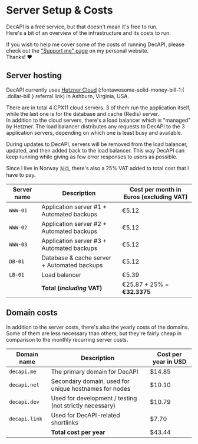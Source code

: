 # Server Setup & Costs

DecAPI is a free service, but that doesn't mean it's free to run.  
Here's a bit of an overview of the infrastructure and its costs to run.

If you wish to help me cover some of the costs of running DecAPI, please check out the ["Support me" page](https://thomassen.sh/support-me/) on my personal website.  
Thanks! :heart:

## Server hosting

DecAPI currently uses [Hetzner Cloud](https://decic.us/hetzner) (:fontawesome-solid-money-bill-1:{ .dollar-bill } referral link) in Ashburn, Virginia, USA.

There are in total 4 CPX11 cloud servers. 3 of them run the application itself, while the last one is for the database and cache (Redis) server.  
In addition to the cloud servers, there's a load balancer which is "managed" by Hetzner. The load balancer distributes any requests to DecAPI to the 3 application servers, depending on which one is least busy and available.

During updates to DecAPI, servers will be removed from the load balancer, updated, and then added back to the load balancer. This way DecAPI can keep running while giving as few error responses to users as possible.

Since I live in Norway 🇳🇴, there's also a 25% VAT added to total cost that I have to pay.

| Server name | Description | Cost per month in Euros (excluding VAT) |
| ----------- | ----------------------- | -------------------------- |
| `WWW-01`    | Application server #1 + Automated backups | €5.12 |
| `WWW-02`    | Application server #2 + Automated backups | €5.12 |
| `WWW-03`    | Application server #3 + Automated backups | €5.12 |
| `DB-01`     | Database & cache server + Automated backups | €5.12 |
| `LB-01`     | Load balancer | €5.39 |
| | **Total (_including_ VAT)** | €25.87 + 25% = **€32.3375** |

## Domain costs

In addition to the server costs, there's also the yearly costs of the domains.  
Some of them are less necessary than others, but they're fairly cheap in comparison to the monthly recurring server costs.

| Domain name | Description | Cost per year in USD |
| ----------- | ----------- | ------------- |
| `decapi.me` | The primary domain for DecAPI | $14.85 |
| `decapi.net` | Secondary domain, used for unique hostnames for nodes | $10.10 |
| `decapi.dev` | Used for development / testing (not strictly necessary) | $10.79 |
| `decapi.link` | Used for DecAPI-related shortlinks | $7.70 |
| | **Total cost per year** | $43.44 |